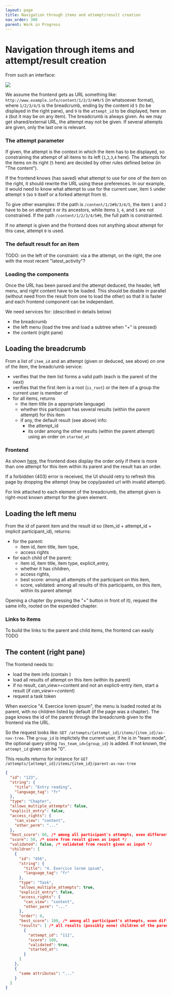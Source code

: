 ```yaml
---
layout: page
title: Navigation through items and attempt/result creation
nav_order: 300
parent: Work in Progress
---
```


# Navigation through items and attempt/result creation

From such an interface:

<img src="https://france-ioi.github.io/algorea-designs/img/03.Activities_00.Header_d.Attempt_a.Open.png" >

We assume the frontend gets as URL something like: `http://www.example.info/content/1/2/3/4#9/5` (in whatsoever format), where `1/2/3/4/5` is the breadcrumb, ending by the content id `5` (to be displayed in the right pane), and `9` is the `attempt_id` to be displayed, here on `4` (but it may be on any item). The breadcrumb is always given. As we may get shared/external URL, the attempt may not be given. If several attempts are given, only the last one is relevant.

### The attempt parameter

If given, the attempt is the context in which the item has to be displayed, so constraining the attempt of all items to its left (`1`,`2`,`3`,`4` here). The attempts for the items on its right (`5` here) are decided by other rules defined below (in "The content").

If the frontend knows (has saved) what attempt to use for one of the item on the right, it should rewrite the URL using these preferences. In our example, it would need to know what attempt to use for the current user, item `5` under attempt `9` (so `9` itself or a forked attempt from `9`).

To give other examples: If the path is `/content/1/2#9/3/4/5`, the item `1` and `2` have to be on attempt `9` or its ancestors, while items `3`, `4`, and `5` are not constrained. If the path `/content/1/2/3/4/5#9`, the full path is constrainted.

If no attempt is given and the frontend does not anything about attempt for this case, attempt `0` is used.

### The default result for an item

TODO: on the left of the constraint: via a the attempt, on the right, the one with the most recent "latest_activity"?

### Loading the components

Once the URL has been parsed and the attempt deduced, the header, left menu, and right content have to be loaded. This should be doable in parallel (without need from the result from one to load the other) so that it is faster and each frontend component can be independant.

We need services for: (described in details below)
- the breadcrumb
- the left menu (load the tree and load a subtree when "+" is pressed)
- the content (right pane)

## Loading the breadcrumb

From a list of `item_id` and an attempt (given or deduced, see above) on one of the item, the breadcrumb service:

- verifies that the item list forms a valid path (each is the parent of the next)
- verifies that the first item is a root (`is_root`) or the item of a group the current user is member of
- for all items, returns
  - the item title (in a appropriate language)
  - whether this participant has several results (within the parent attempt) for this item
  - if any, the default result (see above) info:
    - the attempt_id
    - its order among the other results (within the parent attempt) using an order on `started_at`

### Frontend

As shown [here](https://france-ioi.github.io/algorea-designs/03.Activities_00.Header_d.Attempt), the frontend does display the order only if there is more than one attempt for this item within its parent and the result has an order.

If a forbidden (403) error is received, the UI should retry to refresh this page by dropping the attempt (may be copy/pasted url with invalid attempt).

For link attached to each element of the breadcrumb, the attempt given is right-most known attempt for the given element.

## Loading the left menu

From the id of parent item and the result id so (item_id + attempt_id + implicit participant_id), returns:
- for the parent:
  - item id, item title, item type,
  - access rights
- for each child of the parent:
  - item id, item title, item type, explicit_entry,
  - whether it has children,
  - access rights,
  - best score: among all attempts of the participant on this item,
  - score, validated: among all results of this participants, on this item, within its parent attempt

Opening a chapter (by pressing the "+" button in front of it), request the same info, rooted on the expended chapter.

### Links to items

To build the links to the parent and child items, the frontend can easily
TODO


## The content (right pane)

The frontend needs to:
- load the item info (contain )
- load all results of attempt on this item (within its parent)
- if no result, can_view>=content and not an explicit-entry item, start a result (if *can_view>=content*)
- request a task token

When exercice "4. Exercice lorem ipsum", the menu is loaded rooted at its parent, with no children listed by default (if the page was a chapter). The page knows the id of the parent through the breadcrumb given to the frontend via the URL.

So the request looks like: `GET /attempts/{attempt_id}/items/{item_id}/as-nav-tree`. The `group_id` is implictely the current user, if he is in "team mode", the optional query string `?as_team_id={group_id}` is added. If not known, the `attempt_id` given can be "0".

This results returns for instance for `GET /attempts/{attempt_id}/items/{item_id}/parent-as-nav-tree`
```json
{
  "id": "123",
  "string": {
    "title": "Entry reading",
    "language_tag": "fr"
  },
  "type": "Chapter",
  "allows_multiple_attempts": false,
  "explicit_entry": false,
  "access_rights": {
    "can_view": "content",
    "other_perm": "..."
  },
  "best_score": 80, /* among all participant's attempts, even different from attempt_id and children */
  "score": 50, /* score from result given as input */
  "validated": false, /* validated from result given as input */
  "children": [
    {
      "id": "456",
      "string": {
        "title": "4. Exercice lorem ipsum",
        "language_tag": "fr"
      },
      "type": "Task",
      "allows_multiple_attempts": true,
      "explicit_entry": false,
      "access_rights": {
        "can_view": "content",
        "other_perm": "..."
      },
      "order": 0,
      "best_score": 100, /* among all participant's attempts, even different from attempt_id and children */
      "results": [ /* all results (possibly none) children of the parent attempt_id given of as input */
        {
          "attempt_id": "111",
          "score": 100,
          "validated": true,
          "started_at":
        }
      ]
    },
    {
      "same attributes": "..."
    }
  ]
}
```

